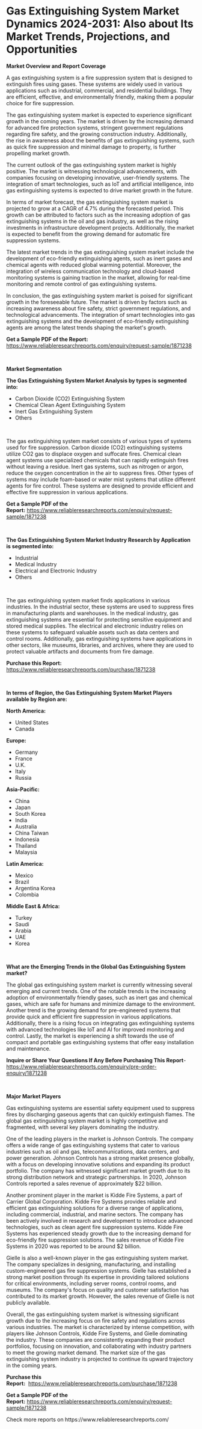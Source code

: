 <p><h1>Gas Extinguishing System Market Dynamics 2024-2031: Also about Its Market Trends, Projections, and Opportunities</h1></p><p><strong>Market Overview and Report Coverage</strong></p>
<p><p>A gas extinguishing system is a fire suppression system that is designed to extinguish fires using gases. These systems are widely used in various applications such as industrial, commercial, and residential buildings. They are efficient, effective, and environmentally friendly, making them a popular choice for fire suppression.</p><p>The gas extinguishing system market is expected to experience significant growth in the coming years. The market is driven by the increasing demand for advanced fire protection systems, stringent government regulations regarding fire safety, and the growing construction industry. Additionally, the rise in awareness about the benefits of gas extinguishing systems, such as quick fire suppression and minimal damage to property, is further propelling market growth.</p><p>The current outlook of the gas extinguishing system market is highly positive. The market is witnessing technological advancements, with companies focusing on developing innovative, user-friendly systems. The integration of smart technologies, such as IoT and artificial intelligence, into gas extinguishing systems is expected to drive market growth in the future.</p><p>In terms of market forecast, the gas extinguishing system market is projected to grow at a CAGR of 4.7% during the forecasted period. This growth can be attributed to factors such as the increasing adoption of gas extinguishing systems in the oil and gas industry, as well as the rising investments in infrastructure development projects. Additionally, the market is expected to benefit from the growing demand for automatic fire suppression systems.</p><p>The latest market trends in the gas extinguishing system market include the development of eco-friendly extinguishing agents, such as inert gases and chemical agents with reduced global warming potential. Moreover, the integration of wireless communication technology and cloud-based monitoring systems is gaining traction in the market, allowing for real-time monitoring and remote control of gas extinguishing systems.</p><p>In conclusion, the gas extinguishing system market is poised for significant growth in the foreseeable future. The market is driven by factors such as increasing awareness about fire safety, strict government regulations, and technological advancements. The integration of smart technologies into gas extinguishing systems and the development of eco-friendly extinguishing agents are among the latest trends shaping the market's growth.</p></p>
<p><strong>Get a Sample PDF of the Report:</strong> <a href="https://www.reliableresearchreports.com/enquiry/request-sample/1871238">https://www.reliableresearchreports.com/enquiry/request-sample/1871238</a></p>
<p>&nbsp;</p>
<p><strong>Market Segmentation</strong></p>
<p><strong>The Gas Extinguishing System Market Analysis by types is segmented into:</strong></p>
<p><ul><li>Carbon Dioxide (CO2) Extinguishing System</li><li>Chemical Clean Agent Extinguishing System</li><li>Inert Gas Extinguishing System</li><li>Others</li></ul></p>
<p>&nbsp;</p>
<p><p>The gas extinguishing system market consists of various types of systems used for fire suppression. Carbon dioxide (CO2) extinguishing systems utilize CO2 gas to displace oxygen and suffocate fires. Chemical clean agent systems use specialized chemicals that can rapidly extinguish fires without leaving a residue. Inert gas systems, such as nitrogen or argon, reduce the oxygen concentration in the air to suppress fires. Other types of systems may include foam-based or water mist systems that utilize different agents for fire control. These systems are designed to provide efficient and effective fire suppression in various applications.</p></p>
<p><strong>Get a Sample PDF of the Report:</strong>&nbsp;<a href="https://www.reliableresearchreports.com/enquiry/request-sample/1871238">https://www.reliableresearchreports.com/enquiry/request-sample/1871238</a></p>
<p>&nbsp;</p>
<p><strong>The Gas Extinguishing System Market Industry Research by Application is segmented into:</strong></p>
<p><ul><li>Industrial</li><li>Medical Industry</li><li>Electrical and Electronic Industry</li><li>Others</li></ul></p>
<p>&nbsp;</p>
<p><p>The gas extinguishing system market finds applications in various industries. In the industrial sector, these systems are used to suppress fires in manufacturing plants and warehouses. In the medical industry, gas extinguishing systems are essential for protecting sensitive equipment and stored medical supplies. The electrical and electronic industry relies on these systems to safeguard valuable assets such as data centers and control rooms. Additionally, gas extinguishing systems have applications in other sectors, like museums, libraries, and archives, where they are used to protect valuable artifacts and documents from fire damage.</p></p>
<p><strong>Purchase this Report:</strong>&nbsp; <a href="https://www.reliableresearchreports.com/purchase/1871238">https://www.reliableresearchreports.com/purchase/1871238</a></p>
<p>&nbsp;</p>
<p><strong>In terms of Region, the Gas Extinguishing System Market Players available by Region are:</strong></p>
<p>
    <p> <strong> North America: </strong>
        <ul>
            <li>United States</li>
            <li>Canada</li>
        </ul>
        </p> 
    <p> <strong> Europe: </strong>
        <ul>
            <li>Germany</li>
            <li>France</li>
            <li>U.K.</li>
            <li>Italy</li>
            <li>Russia</li>
        </ul>
        </p> 
    <p> <strong> Asia-Pacific: </strong>
        <ul>
            <li>China</li>
            <li>Japan</li>
            <li>South Korea</li>
            <li>India</li>
            <li>Australia</li>
            <li>China Taiwan</li>
            <li>Indonesia</li>
            <li>Thailand</li>
            <li>Malaysia</li>
        </ul>
        </p> 
    <p> <strong> Latin America: </strong>
        <ul>
            <li>Mexico</li>
            <li>Brazil</li>
            <li>Argentina Korea</li>
            <li>Colombia</li>
        </ul>
        </p> 
    <p> <strong> Middle East & Africa: </strong>
        <ul>
            <li>Turkey</li>
            <li>Saudi</li>
            <li>Arabia</li>
            <li>UAE</li>
            <li>Korea</li>
        </ul>
    </p>
    </p>
<p>&nbsp;</p>
<p><strong>What are the Emerging Trends in the Global Gas Extinguishing System market?</strong></p>
<p><p>The global gas extinguishing system market is currently witnessing several emerging and current trends. One of the notable trends is the increasing adoption of environmentally friendly gases, such as inert gas and chemical gases, which are safe for humans and minimize damage to the environment. Another trend is the growing demand for pre-engineered systems that provide quick and efficient fire suppression in various applications. Additionally, there is a rising focus on integrating gas extinguishing systems with advanced technologies like IoT and AI for improved monitoring and control. Lastly, the market is experiencing a shift towards the use of compact and portable gas extinguishing systems that offer easy installation and maintenance.</p></p>
<p><strong>Inquire or Share Your Questions If Any Before Purchasing This Report</strong>- <a href="https://www.reliableresearchreports.com/enquiry/pre-order-enquiry/1871238">https://www.reliableresearchreports.com/enquiry/pre-order-enquiry/1871238</a></p>
<p>&nbsp;</p>
<p><strong>Major Market Players</strong></p>
<p><p>Gas extinguishing systems are essential safety equipment used to suppress fires by discharging gaseous agents that can quickly extinguish flames. The global gas extinguishing system market is highly competitive and fragmented, with several key players dominating the industry.</p><p>One of the leading players in the market is Johnson Controls. The company offers a wide range of gas extinguishing systems that cater to various industries such as oil and gas, telecommunications, data centers, and power generation. Johnson Controls has a strong market presence globally, with a focus on developing innovative solutions and expanding its product portfolio. The company has witnessed significant market growth due to its strong distribution network and strategic partnerships. In 2020, Johnson Controls reported a sales revenue of approximately $22 billion.</p><p>Another prominent player in the market is Kidde Fire Systems, a part of Carrier Global Corporation. Kidde Fire Systems provides reliable and efficient gas extinguishing solutions for a diverse range of applications, including commercial, industrial, and marine sectors. The company has been actively involved in research and development to introduce advanced technologies, such as clean agent fire suppression systems. Kidde Fire Systems has experienced steady growth due to the increasing demand for eco-friendly fire suppression solutions. The sales revenue of Kidde Fire Systems in 2020 was reported to be around $2 billion.</p><p>Gielle is also a well-known player in the gas extinguishing system market. The company specializes in designing, manufacturing, and installing custom-engineered gas fire suppression systems. Gielle has established a strong market position through its expertise in providing tailored solutions for critical environments, including server rooms, control rooms, and museums. The company's focus on quality and customer satisfaction has contributed to its market growth. However, the sales revenue of Gielle is not publicly available.</p><p>Overall, the gas extinguishing system market is witnessing significant growth due to the increasing focus on fire safety and regulations across various industries. The market is characterized by intense competition, with players like Johnson Controls, Kidde Fire Systems, and Gielle dominating the industry. These companies are consistently expanding their product portfolios, focusing on innovation, and collaborating with industry partners to meet the growing market demand. The market size of the gas extinguishing system industry is projected to continue its upward trajectory in the coming years.</p></p>
<p><strong>Purchase this Report:</strong>&nbsp;&nbsp;<a href="https://www.reliableresearchreports.com/purchase/1871238">https://www.reliableresearchreports.com/purchase/1871238</a></p>
<p></p>
<p><strong>Get a Sample PDF of the Report:</strong>&nbsp;<a href="https://www.reliableresearchreports.com/enquiry/request-sample/1871238">https://www.reliableresearchreports.com/enquiry/request-sample/1871238</a></p>
<p>Check more reports on https://www.reliableresearchreports.com/</p>